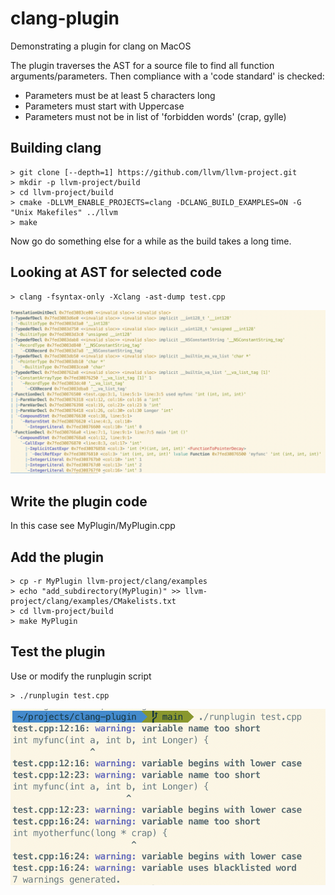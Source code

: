 # clang-plugin
Demonstrating a plugin for clang on MacOS

The plugin traverses the AST for a source file to find all function
arguments/parameters. Then compliance with a 'code standard' is checked:

* Parameters must be at least 5 characters long
* Parameters must start with Uppercase
* Parameters must not be in list of 'forbidden words' (crap, gylle)

## Building clang
    > git clone [--depth=1] https://github.com/llvm/llvm-project.git
    > mkdir -p llvm-project/build
    > cd llvm-project/build
    > cmake -DLLVM_ENABLE_PROJECTS=clang -DCLANG_BUILD_EXAMPLES=ON -G "Unix Makefiles" ../llvm
    > make

Now go do something else for a while as the build takes a long time.

## Looking at AST for selected code

    > clang -fsyntax-only -Xclang -ast-dump test.cpp

![Output of ast-dump](images/ast.png?)

## Write the plugin code
In this case see MyPlugin/MyPlugin.cpp

## Add the plugin
    > cp -r MyPlugin llvm-project/clang/examples
    > echo "add_subdirectory(MyPlugin)" >> llvm-project/clang/examples/CMakelists.txt
    > cd llvm-project/build
    > make MyPlugin

## Test the plugin
Use or modify the runplugin script

    > ./runplugin test.cpp

![Output of ast-dump](images/result.png?)
